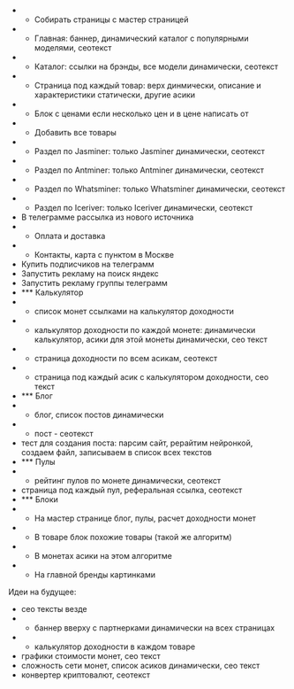 - + Собирать страницы с мастер страницей
- + Главная: баннер, динамический каталог с популярными моделями, сеотекст
- + Каталог: ссылки на брэнды, все модели динамически, сеотекст
- + Страница под каждый товар: верх динмически, описание и характеристики статически, другие асики
- + Блок с ценами если несколько цен и в цене написать от
- + Добавить все товары
- + Раздел по Jasminer: только Jasminer динамически, сеотекст
- + Раздел по Antminer: только Antminer динамически, сеотекст
- + Раздел по Whatsminer: только Whatsminer динамически, сеотекст
- + Раздел по Iceriver: только Iceriver динамически, сеотекст
- В телеграмме рассылка из нового источника
- + Оплата и доставка
- + Контакты, карта с пунктом в Москве
- Купить подписчиков на телеграмм
- Запустить рекламу на поиск яндекс
- Запустить рекламу группы телеграмм
- *** Калькулятор
- + список монет ссылками на калькулятор доходности
- + калькулятор доходности по каждой монете: динамически калькулятор, асики для этой монеты динамически, сео текст
- + страница доходности по всем асикам, сеотекст
- + страница под каждый асик с калькулятором доходности, сео текст
- *** Блог
- + блог, список постов динамически
- + пост - сеотекст
- тест для создания поста: парсим сайт, рерайтим нейронкой, создаем файл, записываем в список всех текстов
- *** Пулы
- + рейтинг пулов по монете динамически, сеотекст
- страница под каждый пул, реферальная ссылка, сеотекст
- *** Блоки
- + На мастер странице блог, пулы, расчет доходности монет
- + В товаре блок похожие товары (такой же алгоритм)
- + В монетах асики на этом алгоритме
- + На главной бренды картинками

Идеи на будущее:
- сео тексты везде
- - баннер вверху с партнерками динамически на всех страницах
- + калькулятор доходности в каждом товаре
- графики стоимости монет, сео текст
- сложность сети монет, список асиков динамически, сео текст
- конвертер криптовалют, сеотекст
